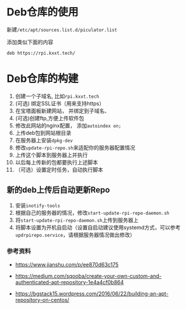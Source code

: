 # Deb仓库的使用

新建`/etc/apt/sources.list.d/piculator.list`

添加类似下面的内容

```sh
deb https://rpi.kxxt.tech/
```

# Deb仓库的构建

1. 创建一个子域名, 比如`rpi.kxxt.tech`
2. (可选) 绑定SSL证书（用来支持https）
3. 在宝塔面板新建网站， 并绑定到子域名、
4. (可选)创建ftp,方便上传软件包
5. 修改此网站的nginx配置， 添加`autoindex on;`
6. 上传deb包到网站根目录
7. 在服务器上安装`dpkg-dev`
8. 修改`update-rpi-repo.sh`来适配你的服务器配置情况
9. 上传这个脚本到服务器上并执行
10. 以后每上传新的包都要执行上述脚本
11. （可选）设置定时任务，自动执行脚本

## 新的deb上传后自动更新Repo

1. 安装`inotify-tools`
2. 根据自己的服务器的情况，修改`start-update-rpi-repo-daemon.sh`
3. 将`start-update-rpi-repo-daemon.sh`上传到服务器上
4. 将脚本设置为开机自启动（设置自启动建议使用systemd方式，可以参考`updrpirepo.service`，请根据服务器情况做出修改）

### 参考资料

- https://www.jianshu.com/p/ee870d63c175

- https://medium.com/sqooba/create-your-own-custom-and-authenticated-apt-repository-1e4a4cf0b864
- https://bgstack15.wordpress.com/2016/06/22/building-an-apt-repository-on-centos/